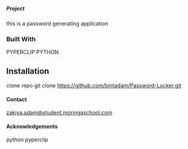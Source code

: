 ##### Project
this is a password generating application 
### Built With
PYPERCLIP
PYTHON
## Installation
clone repo
git clone https://github.com/bintadam/Password-Locker.git
#### Contact 
zakiya.adam@student.moringaschool.com
#### Acknowledgements
python
pyperclip